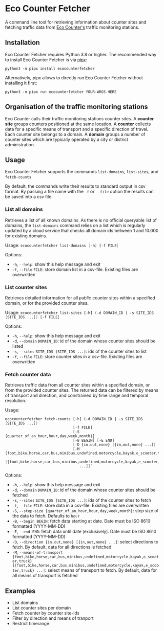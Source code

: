 # Eco Counter Fetcher

A command line tool for retrieving information about counter sites and fetching 
traffic data from [Eco Counter's](https://www.eco-counter.com/) traffic monitoring stations.

## Installation

Eco Counter Fetcher requires Python 3.8 or higher. 
The recommended way to install Eco Counter Fetcher is via [pipx](https://pipx.pypa.io/):
```shell
python3 -m pipx install ecocounterfetcher
```
Alternatively, pipx allows to directly run Eco Counter Fetcher without installing it first:
```shell
python3 -m pipx run ecoounterfetcher YOUR-ARGS-HERE
```
## Organisation of the traffic monitoring stations

Eco Counter calls their traffic monitoring stations counter sites. 
A **counter site** groups counters positioned at the same location. 
A **counter** collects data for a specific means of transport and a specific direction of travel.
Each counter site belongs to a domain.
A **domain** groups a number of counter sites which are typically operated by a city or district 
administration.

## Usage

Eco Counter Fetcher supports the commands `list-domains`, `list-sites`, and `fetch-counts`.

By default, the commands write their results to standard output in csv format. By passing a file name
with the `-f` or `--file` option the results can be saved into a csv file.

### List all domains

Retrieves a list of all known domains. As there is no official queryable list of domains, the 
`list-domains` command relies on a list which is regularly updated by a cloud service that checks 
all domain ids between 1 and 10.000 for existing domains.

Usage: `ecocounterfetcher list-domains [-h] [-f FILE]`

Options:
 - `-h`, `--help`: show this help message and exit
 - `-f`, `--file` `FILE`: store domain list in a csv-file. Existing files are overwritten

### List counter sites

Retrieves detailed information for all *public* counter sites within a specified domain, or for the 
provided counter sites.

Usage: `ecocounterfetcher list-sites [-h] (-d DOMAIN_ID | -s SITE_IDS [SITE_IDS ...]) [-f FILE]`

Options:
 - `-h`, `--help`: show this help message and exit
 - `-d`, `--domain` `DOMAIN_ID`: id of the domain whose counter sites should be listed
 - `-s`, `--sites` `SITE_IDS [SITE_IDS ...]`: ids of the counter sites to list
 - `-f`, `--file` `FILE`: store counter sites in a csv-file. Existing files are overwritten

### Fetch counter data

Retrieves traffic data from all counter sites within a specified domain, or from the provided counter sites. 
The returned data can be filtered by means of transport and direction, and constrained by time range and temporal 
resolution.

Usage: 
```
ecocounterfetcher fetch-counts [-h] (-d DOMAIN_ID | -s SITE_IDS [SITE_IDS ...]) 
                               [-f FILE] 
                               [-S {quarter_of_an_hour,hour,day,week,month}]
                               [-B BEGIN] [-E END] 
                               [-D {in,out,none} [{in,out,none} ...]]
                               [-M {foot,bike,horse,car,bus,minibus,undefined,motorcycle,kayak,e_scooter,truck} 
                                  [{foot,bike,horse,car,bus,minibus,undefined,motorcycle,kayak,e_scooter,truck} 
                                  ...]]`
```

Options:
 - `-h`, `--help`: show this help message and exit
 - `-d`, `--domain` `DOMAIN_ID`: id of the domain whose counter sites should be fetched
 - `-s`, `--sites` `SITE_IDS [SITE_IDS ...]`: ids of the counter sites to fetch
 - `-f`, `--file` `FILE`: store data in a csv-file. Existing files are overwritten
 - `-S`, `--step-size {quarter_of_an_hour,hour,day,week,month}`: step size of the data to fetch. Defaults to `hour`
 - `-B`, `--begin BEGIN`: fetch data starting at date. Date must be ISO 8610 formatted (YYYY-MM-DD)
 - `-E`, `--end END`: fetch data until date (exclusively). Date must be ISO 8610 formatted (YYYY-MM-DD)
 - `-D`, `--direction {in,out,none} [{in,out,none} ...]`: select directions to fetch. By default, data for all directions is fetched
 - `-M`, `--means-of-transport {foot,bike,horse,car,bus,minibus,undefined,motorcycle,kayak,e_scooter,truck} [{foot,bike,horse,car,bus,minibus,undefined,motorcycle,kayak,e_scooter,truck} ...]`: select means of transport to fetch. By default, data for all means of transport is fetched

## Examples

- List domains
- List counter sites per domain
- Fetch counter by counter site-ids
- Filter by direction and means of tranport
- Restrict timerange